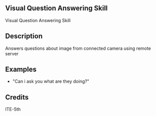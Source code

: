 ## Visual Question Answering Skill
Visual Question Answering Skill

## Description
Answers questions about image from connected camera using remote server

## Examples
 * "Can i ask you what are they doing?"

## Credits
ITE-5th

